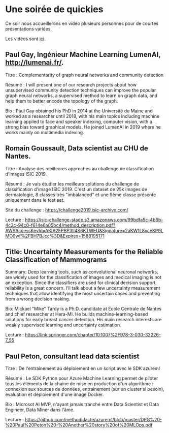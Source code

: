# Une soirée de quickies

Ce soir nous accueillerons en vidéo plusieurs personnes pour de
courtes présentations variées.

Les vidéos sont [ici](https://www.youtube.com/watch?v=XIoqTs5qNzg).


## Paul Gay, Ingénieur Machine Learning LumenAI, http://lumenai.fr/.

Titre : Complementarity of graph neural networks and community detection

Résumé : I will present one of our research projects about how
unsupervised community detection techniques can improve the popular
graph neural networks, a supervised method to learn on graph data, and
help them to better encode the topology of the graph.

Bio : Paul Gay obtained his PhD in 2014 at the Université du Maine and
worked as a researcher until 2018, with his main topics including
machine learning applied to face and speaker indexing, computer
vision, with a strong bias toward graphical models. He joined LumenAI
in 2019 where he works mainly on multimedia indexing.

## Romain Goussault, Data scientist au CHU de Nantes.

Titre : Analyse des meilleures approches au challenge de
classification d'images ISIC 2019.

Résumé : Je vais étudier les meilleurs solutions du challenge de
classification d'image ISIC 2019. C'est un dataset de 25k images de
dermatologie, 8 classes très "imbalanced" et une 9ème classe présente
uniquement dans le test set.

Site du challenge : https://challenge2019.isic-archive.com/

Lecture : https://isic-challenge-stade.s3.amazonaws.com/99bdfa5c-4b6b-4c3c-94c0-f614e6a05bc4/method_description.pdf?AWSAccessKeyId=AKIA2FPBP3II4S6KTWEU&Signature=2aKW1L8vceKP9LMO9wf%2FBH7BJcc%3D&Expires=1588195171

## Title: Uncertainty Measurements for the Reliable Classification of Mammograms

Summary: Deep learning tools, such as convolutional neuronal networks,
are widely used for the classification of images and medical imaging
is not an exception. Since the classifiers are used for clinical
decision support, reliability is a great concern. I'll talk about a
few uncertainty measurement techniques that allow identifying the most
uncertain cases and preventing from a wrong decision making.

Bio: Mickael "Mike" Tardy is a Ph.D. candidate at Ecole Centrale de
Nantes and chief researcher at Hera-MI. He builds
machine-learning-based solutions for early breast cancer
detection. His main research interests are weakly supervised learning
and uncertainty estimation.

Lecture : https://link.springer.com/chapter/10.1007%2F978-3-030-32226-7_55

## Paul Peton, consultant lead data scientist

Titre : De l'entrainement au déploiement en un script avec le SDK azureml

Résumé : Le SDK Python pour Azure Machine Learning permet de piloter
tous les éléments de la chaine de mise en production d'un algorithme :
connexion aux sources de données, entrainement (sur un cluster si
besoin), évaluation et déploiement d'une image Docker.

Bio : Microsot AI MVP, n'ayant jamais tranché entre Data Scientist et
Data Engineer, Data Miner dans l'âme.

Lecture : https://github.com/methodidacte/azureml/blob/master/DPG%20-%20Paul%20Peton%20-%20Another%20story%20of%20MLOps.pdf
